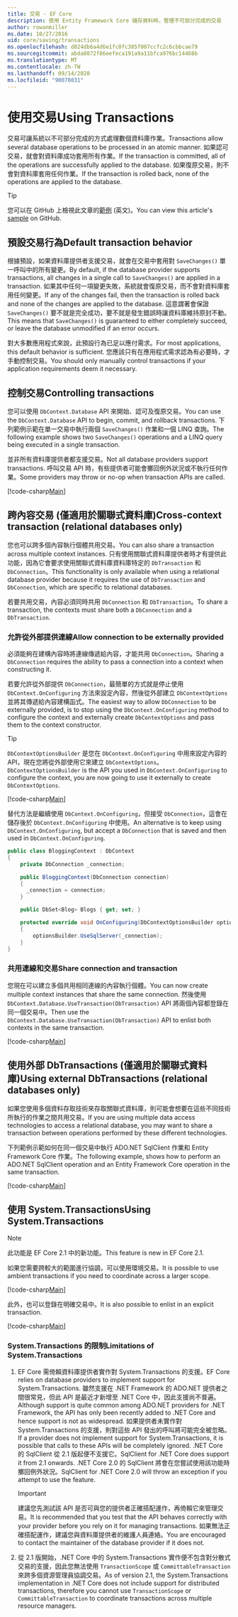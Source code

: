 ```yaml
---
title: 交易 - EF Core
description: 使用 Entity Framework Core 儲存資料時，管理不可部分完成的交易
author: rowanmiller
ms.date: 10/27/2016
uid: core/saving/transactions
ms.openlocfilehash: d824db6a4d6e1fc0fc385f007ccfc2c6cbbcae79
ms.sourcegitcommit: abda0872f86eefeca191a9a11bfca976bc14468b
ms.translationtype: MT
ms.contentlocale: zh-TW
ms.lasthandoff: 09/14/2020
ms.locfileid: "90070831"
---
```

# <a name="using-transactions"></a><span data-ttu-id="4cba5-103">使用交易</span><span class="sxs-lookup"><span data-stu-id="4cba5-103">Using Transactions</span></span>

<span data-ttu-id="4cba5-104">交易可讓系統以不可部分完成的方式處理數個資料庫作業。</span><span class="sxs-lookup"><span data-stu-id="4cba5-104">Transactions allow several database operations to be processed in an atomic manner.</span></span> <span data-ttu-id="4cba5-105">如果認可交易，就會對資料庫成功套用所有作業。</span><span class="sxs-lookup"><span data-stu-id="4cba5-105">If the transaction is committed, all of the operations are successfully applied to the database.</span></span> <span data-ttu-id="4cba5-106">如果復原交易，則不會對資料庫套用任何作業。</span><span class="sxs-lookup"><span data-stu-id="4cba5-106">If the transaction is rolled back, none of the operations are applied to the database.</span></span>

> [!TIP]  
> <span data-ttu-id="4cba5-107">您可以在 GitHub 上檢視此文章的[範例](https://github.com/dotnet/EntityFramework.Docs/tree/master/samples/core/Saving/Transactions/) \(英文\)。</span><span class="sxs-lookup"><span data-stu-id="4cba5-107">You can view this article's [sample](https://github.com/dotnet/EntityFramework.Docs/tree/master/samples/core/Saving/Transactions/) on GitHub.</span></span>

## <a name="default-transaction-behavior"></a><span data-ttu-id="4cba5-108">預設交易行為</span><span class="sxs-lookup"><span data-stu-id="4cba5-108">Default transaction behavior</span></span>

<span data-ttu-id="4cba5-109">根據預設，如果資料庫提供者支援交易，就會在交易中套用對 `SaveChanges()` 單一呼叫中的所有變更。</span><span class="sxs-lookup"><span data-stu-id="4cba5-109">By default, if the database provider supports transactions, all changes in a single call to `SaveChanges()` are applied in a transaction.</span></span> <span data-ttu-id="4cba5-110">如果其中任何一項變更失敗，系統就會復原交易，而不會對資料庫套用任何變更。</span><span class="sxs-lookup"><span data-stu-id="4cba5-110">If any of the changes fail, then the transaction is rolled back and none of the changes are applied to the database.</span></span> <span data-ttu-id="4cba5-111">這意謂著會保證 `SaveChanges()` 要不就是完全成功，要不就是發生錯誤時讓資料庫維持原封不動。</span><span class="sxs-lookup"><span data-stu-id="4cba5-111">This means that `SaveChanges()` is guaranteed to either completely succeed, or leave the database unmodified if an error occurs.</span></span>

<span data-ttu-id="4cba5-112">對大多數應用程式來說，此預設行為已足以應付需求。</span><span class="sxs-lookup"><span data-stu-id="4cba5-112">For most applications, this default behavior is sufficient.</span></span> <span data-ttu-id="4cba5-113">您應該只有在應用程式需求認為有必要時，才手動控制交易。</span><span class="sxs-lookup"><span data-stu-id="4cba5-113">You should only manually control transactions if your application requirements deem it necessary.</span></span>

## <a name="controlling-transactions"></a><span data-ttu-id="4cba5-114">控制交易</span><span class="sxs-lookup"><span data-stu-id="4cba5-114">Controlling transactions</span></span>

<span data-ttu-id="4cba5-115">您可以使用 `DbContext.Database` API 來開始、認可及復原交易。</span><span class="sxs-lookup"><span data-stu-id="4cba5-115">You can use the `DbContext.Database` API to begin, commit, and rollback transactions.</span></span> <span data-ttu-id="4cba5-116">下列範例示範在單一交易中執行兩個 `SaveChanges()` 作業和一個 LINQ 查詢。</span><span class="sxs-lookup"><span data-stu-id="4cba5-116">The following example shows two `SaveChanges()` operations and a LINQ query being executed in a single transaction.</span></span>

<span data-ttu-id="4cba5-117">並非所有資料庫提供者都支援交易。</span><span class="sxs-lookup"><span data-stu-id="4cba5-117">Not all database providers support transactions.</span></span> <span data-ttu-id="4cba5-118">呼叫交易 API 時，有些提供者可能會擲回例外狀況或不執行任何作業。</span><span class="sxs-lookup"><span data-stu-id="4cba5-118">Some providers may throw or no-op when transaction APIs are called.</span></span>

[!code-csharp[Main](../../../samples/core/Saving/Transactions/ControllingTransaction/Sample.cs?name=Transaction&highlight=3,17,18,19)]

## <a name="cross-context-transaction-relational-databases-only"></a><span data-ttu-id="4cba5-119">跨內容交易 (僅適用於關聯式資料庫)</span><span class="sxs-lookup"><span data-stu-id="4cba5-119">Cross-context transaction (relational databases only)</span></span>

<span data-ttu-id="4cba5-120">您也可以跨多個內容執行個體共用交易。</span><span class="sxs-lookup"><span data-stu-id="4cba5-120">You can also share a transaction across multiple context instances.</span></span> <span data-ttu-id="4cba5-121">只有使用關聯式資料庫提供者時才有提供此功能，因為它會要求使用關聯式資料庫資料庫特定的 `DbTransaction` 和 `DbConnection`。</span><span class="sxs-lookup"><span data-stu-id="4cba5-121">This functionality is only available when using a relational database provider because it requires the use of `DbTransaction` and `DbConnection`, which are specific to relational databases.</span></span>

<span data-ttu-id="4cba5-122">若要共用交易，內容必須同時共用 `DbConnection` 和 `DbTransaction`。</span><span class="sxs-lookup"><span data-stu-id="4cba5-122">To share a transaction, the contexts must share both a `DbConnection` and a `DbTransaction`.</span></span>

### <a name="allow-connection-to-be-externally-provided"></a><span data-ttu-id="4cba5-123">允許從外部提供連線</span><span class="sxs-lookup"><span data-stu-id="4cba5-123">Allow connection to be externally provided</span></span>

<span data-ttu-id="4cba5-124">必須能夠在建構內容時將連線傳遞給內容，才能共用 `DbConnection`。</span><span class="sxs-lookup"><span data-stu-id="4cba5-124">Sharing a `DbConnection` requires the ability to pass a connection into a context when constructing it.</span></span>

<span data-ttu-id="4cba5-125">若要允許從外部提供 `DbConnection`，最簡單的方式就是停止使用 `DbContext.OnConfiguring` 方法來設定內容，然後從外部建立 `DbContextOptions` 並將其傳遞給內容建構函式。</span><span class="sxs-lookup"><span data-stu-id="4cba5-125">The easiest way to allow `DbConnection` to be externally provided, is to stop using the `DbContext.OnConfiguring` method to configure the context and externally create `DbContextOptions` and pass them to the context constructor.</span></span>

> [!TIP]  
> <span data-ttu-id="4cba5-126">`DbContextOptionsBuilder` 是您在 `DbContext.OnConfiguring` 中用來設定內容的 API，現在您將從外部使用它來建立 `DbContextOptions`。</span><span class="sxs-lookup"><span data-stu-id="4cba5-126">`DbContextOptionsBuilder` is the API you used in `DbContext.OnConfiguring` to configure the context, you are now going to use it externally to create `DbContextOptions`.</span></span>

[!code-csharp[Main](../../../samples/core/Saving/Transactions/SharingTransaction/Sample.cs?name=Context&highlight=3,4,5)]

<span data-ttu-id="4cba5-127">替代方法是繼續使用 `DbContext.OnConfiguring`，但接受 `DbConnection`，這會在儲存後於 `DbContext.OnConfiguring` 中使用。</span><span class="sxs-lookup"><span data-stu-id="4cba5-127">An alternative is to keep using `DbContext.OnConfiguring`, but accept a `DbConnection` that is saved and then used in `DbContext.OnConfiguring`.</span></span>

``` csharp
public class BloggingContext : DbContext
{
    private DbConnection _connection;

    public BloggingContext(DbConnection connection)
    {
      _connection = connection;
    }

    public DbSet<Blog> Blogs { get; set; }

    protected override void OnConfiguring(DbContextOptionsBuilder optionsBuilder)
    {
        optionsBuilder.UseSqlServer(_connection);
    }
}
```

### <a name="share-connection-and-transaction"></a><span data-ttu-id="4cba5-128">共用連線和交易</span><span class="sxs-lookup"><span data-stu-id="4cba5-128">Share connection and transaction</span></span>

<span data-ttu-id="4cba5-129">您現在可以建立多個共用相同連線的內容執行個體。</span><span class="sxs-lookup"><span data-stu-id="4cba5-129">You can now create multiple context instances that share the same connection.</span></span> <span data-ttu-id="4cba5-130">然後使用 `DbContext.Database.UseTransaction(DbTransaction)` API 將兩個內容都登錄在同一個交易中。</span><span class="sxs-lookup"><span data-stu-id="4cba5-130">Then use the `DbContext.Database.UseTransaction(DbTransaction)` API to enlist both contexts in the same transaction.</span></span>

[!code-csharp[Main](../../../samples/core/Saving/Transactions/SharingTransaction/Sample.cs?name=Transaction&highlight=1,2,3,7,16,23,24,25)]

## <a name="using-external-dbtransactions-relational-databases-only"></a><span data-ttu-id="4cba5-131">使用外部 DbTransactions (僅適用於關聯式資料庫)</span><span class="sxs-lookup"><span data-stu-id="4cba5-131">Using external DbTransactions (relational databases only)</span></span>

<span data-ttu-id="4cba5-132">如果您使用多個資料存取技術來存取關聯式資料庫，則可能會想要在這些不同技術所執行的作業之間共用交易。</span><span class="sxs-lookup"><span data-stu-id="4cba5-132">If you are using multiple data access technologies to access a relational database, you may want to share a transaction between operations performed by these different technologies.</span></span>

<span data-ttu-id="4cba5-133">下列範例示範如何在同一個交易中執行 ADO.NET SqlClient 作業和 Entity Framework Core 作業。</span><span class="sxs-lookup"><span data-stu-id="4cba5-133">The following example, shows how to perform an ADO.NET SqlClient operation and an Entity Framework Core operation in the same transaction.</span></span>

[!code-csharp[Main](../../../samples/core/Saving/Transactions/ExternalDbTransaction/Sample.cs?name=Transaction&highlight=4,10,21,26,27,28)]

## <a name="using-systemtransactions"></a><span data-ttu-id="4cba5-134">使用 System.Transactions</span><span class="sxs-lookup"><span data-stu-id="4cba5-134">Using System.Transactions</span></span>

> [!NOTE]  
> <span data-ttu-id="4cba5-135">此功能是 EF Core 2.1 中的新功能。</span><span class="sxs-lookup"><span data-stu-id="4cba5-135">This feature is new in EF Core 2.1.</span></span>

<span data-ttu-id="4cba5-136">如果您需要跨較大的範圍進行協調，可以使用環境交易。</span><span class="sxs-lookup"><span data-stu-id="4cba5-136">It is possible to use ambient transactions if you need to coordinate across a larger scope.</span></span>

[!code-csharp[Main](../../../samples/core/Saving/Transactions/AmbientTransaction/Sample.cs?name=Transaction&highlight=1,2,3,26,27,28)]

<span data-ttu-id="4cba5-137">此外，也可以登錄在明確交易中。</span><span class="sxs-lookup"><span data-stu-id="4cba5-137">It is also possible to enlist in an explicit transaction.</span></span>

[!code-csharp[Main](../../../samples/core/Saving/Transactions/CommitableTransaction/Sample.cs?name=Transaction&highlight=1,15,28,29,30)]

### <a name="limitations-of-systemtransactions"></a><span data-ttu-id="4cba5-138">System.Transactions 的限制</span><span class="sxs-lookup"><span data-stu-id="4cba5-138">Limitations of System.Transactions</span></span>  

1. <span data-ttu-id="4cba5-139">EF Core 需倚賴資料庫提供者實作對 System.Transactions 的支援。</span><span class="sxs-lookup"><span data-stu-id="4cba5-139">EF Core relies on database providers to implement support for System.Transactions.</span></span> <span data-ttu-id="4cba5-140">雖然支援在 .NET Framework 的 ADO.NET 提供者之間很常見，但此 API 是最近才新增至 .NET Core 中，因此支援尚不普遍。</span><span class="sxs-lookup"><span data-stu-id="4cba5-140">Although support is quite common among ADO.NET providers for .NET Framework, the API has only been recently added to .NET Core and hence support is not as widespread.</span></span> <span data-ttu-id="4cba5-141">如果提供者未實作對 System.Transactions 的支援，則對這些 API 發出的呼叫將可能完全被忽略。</span><span class="sxs-lookup"><span data-stu-id="4cba5-141">If a provider does not implement support for System.Transactions, it is possible that calls to these APIs will be completely ignored.</span></span> <span data-ttu-id="4cba5-142">.NET Core 的 SqlClient 從 2.1 版起便不支援它。</span><span class="sxs-lookup"><span data-stu-id="4cba5-142">SqlClient for .NET Core does support it from 2.1 onwards.</span></span> <span data-ttu-id="4cba5-143">.NET Core 2.0 的 SqlClient 將會在您嘗試使用該功能時擲回例外狀況。</span><span class="sxs-lookup"><span data-stu-id="4cba5-143">SqlClient for .NET Core 2.0 will throw an exception if you attempt to use the feature.</span></span>

   > [!IMPORTANT]  
   > <span data-ttu-id="4cba5-144">建議您先測試該 API 是否可與您的提供者正確搭配運作，再倚賴它來管理交易。</span><span class="sxs-lookup"><span data-stu-id="4cba5-144">It is recommended that you test that the API behaves correctly with your provider before you rely on it for managing transactions.</span></span> <span data-ttu-id="4cba5-145">如果無法正確搭配運作，建議您與資料庫提供者的維護人員連絡。</span><span class="sxs-lookup"><span data-stu-id="4cba5-145">You are encouraged to contact the maintainer of the database provider if it does not.</span></span>

2. <span data-ttu-id="4cba5-146">從 2.1 版開始，.NET Core 中的 System.Transactions 實作便不包含對分散式交易的支援，因此您無法使用 `TransactionScope` 或 `CommittableTransaction` 來跨多個資源管理員協調交易。</span><span class="sxs-lookup"><span data-stu-id="4cba5-146">As of version 2.1, the System.Transactions implementation in .NET Core does not include support for distributed transactions, therefore you cannot use `TransactionScope` or `CommittableTransaction` to coordinate transactions across multiple resource managers.</span></span>
